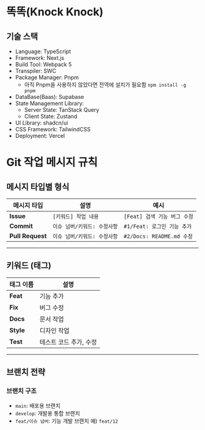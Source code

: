 # 똑똑(Knock Knock)

## 기술 스택

- Language: TypeScript
- Framework: Next.js
- Build Tool: Webpack 5
- Transpiler: SWC
- Package Manager: Pnpm
  - 아직 Pnpm을 사용하지 않았다면 전역에 설치가 필요함 `npm install -g pnpm`
- DataBase(Baas): Supabase
- State Management Library:
  - Server State: TanStack Query
  - Client State: Zustand
- UI Library: shadcn/ui
- CSS Framework: TailwindCSS
- Deployment: Vercel
# Git 작업 메시지 규칙

## 메시지 타입별 형식

| 메시지 타입     | 설명                    | 예시                                |
|----------------|-------------------------|-------------------------------------|
| **Issue**      | `[키워드] 작업 내용`     | `[Feat] 검색 기능 버그 수정`        |
| **Commit**     | `이슈 넘버/키워드: 수정사항` | `#1/Feat: 로그인 기능 추가`     |
| **Pull Request** | `이슈 넘버/키워드: 수정사항` | `#2/Docs: README.md 수정`       |

---

## 키워드 (태그)

| 태그 이름 | 설명                         |
|----------|------------------------------|
| **Feat** | 기능 추가                     |
| **Fix**  | 버그 수정                     |
| **Docs** | 문서 작업                     |
| **Style**| 디자인 작업                   |
| **Test** | 테스트 코드 추가, 수정        |

---

## 브랜치 전략

### 브랜치 구조

- `main`: 배포용 브랜치
- `develop`: 개발용 통합 브랜치
- `feat/이슈 넘버`: 기능 개발 브랜치 예) `feat/12`

